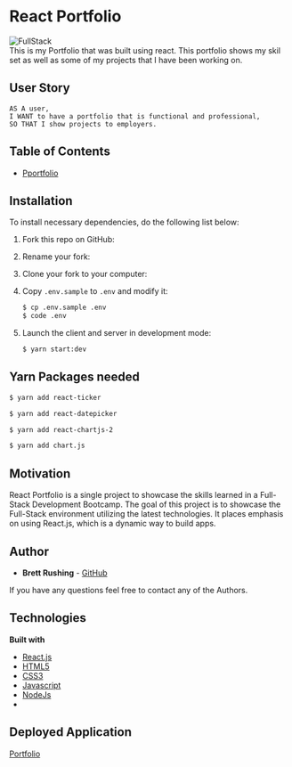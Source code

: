
# React Portfolio
![FullStack](https://user-images.githubusercontent.com/61035701/84943225-1028d480-b0b2-11ea-8742-e49bc271dcfc.png)
<br>
This is my Portfolio that was built using react. This portfolio shows my skil set as well as some of my projects that I have been working on.

## User Story
```
AS A user,
I WANT to have a portfolio that is functional and professional,
SO THAT I show projects to employers.
```
## Table of Contents

  * [Pportfolio](#react-portfolio)
 
  

## Installation
To install necessary dependencies, do the following list below:
1. Fork this repo on GitHub:

2. Rename your fork:

3. Clone your fork to your computer:

4. Copy `.env.sample` to `.env` and modify it:
   ```bash
   $ cp .env.sample .env
   $ code .env
   ```

5. Launch the client and server in development mode:
   ```bash
   $ yarn start:dev
   ```

## Yarn Packages needed
```bash
$ yarn add react-ticker
```
```bash
$ yarn add react-datepicker
```
```bash
$ yarn add react-chartjs-2
```
```bash
$ yarn add chart.js
```


## Motivation
React Portfolio is a single project to showcase the skills learned in a Full-Stack Development Bootcamp. The goal of this project is to showcase the Full-Stack environment utilizing the latest technologies. It places emphasis on using React.js, which is a dynamic way to build apps.


## Author
* **Brett Rushing** - [GitHub](https://github.com/Brushing1215)


If you have any questions feel free to contact any of the Authors.


## Technologies
<b>Built with</b>
- [React.js](https://reactjs.org/)
- [HTML5](https://developer.mozilla.org/en-US/docs/Web/Guide/HTML/HTML5)
- [CSS3](https://developer.mozilla.org/en-US/docs/Web/CSS)
- [Javascript](https://developer.mozilla.org/en-US/docs/Web/JavaScript)
- [NodeJs](https://nodejs.org/en/docs/)
- 







## Deployed Application

<a href="https://brettportfolio.herokuapp.com">Portfolio</a>
